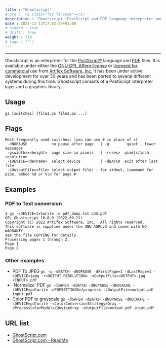 ```yaml
---
title : "Ghostscript"
# pre : '<i class="fas fa-code"></i> '
description : "Ghostscript (PostScript and PDF language interpreter and previewer)."
date : 2022-11-13T17:02:29+01:00
# hidden : true
# draft : true
weight : 310
# tags : ['']
---
```


---

Ghostscript is an interpreter for the [PostScript®](https://en.wikipedia.org/wiki/PostScript) language and [PDF](https://en.wikipedia.org/wiki/PDF) files. It is available under either the [GNU GPL Affero license](https://www.gnu.org/licenses/agpl-3.0.html) or [licensed for commercial](https://artifex.com/licensing/commercial/) use from [Artifex Software, Inc.](https://artifex.com/) It has been under active development for over 30 years and has been ported to several different systems during this time. Ghostscript consists of a PostScript interpreter layer and a graphics library.

## Usage

```plain
gs [switches] [file1.ps file2.ps ...]
```

## Flags

```plain
Most frequently used switches: (you can use # in place of =)
 -dNOPAUSE           no pause after page   | -q       `quiet', fewer messages
 -g<width>x<height>  page size in pixels   | -r<res>  pixels/inch resolution
 -sDEVICE=<devname>  select device         | -dBATCH  exit after last file
 -sOutputFile=<file> select output file: - for stdout, |command for pipe, embed %d or %ld for page #
```

## Examples

### PDF to Text conversion

```plain
$ gs -sDEVICE=txtwrite -o pdf_dump.txt LOG.pdf 
GPL Ghostscript 10.0.0 (2022-09-21)
Copyright (C) 2022 Artifex Software, Inc.  All rights reserved.
This software is supplied under the GNU AGPLv3 and comes with NO WARRANTY:
see the file COPYING for details.
Processing pages 1 through 2.
Page 1
Page 2
```

### Other examples

- PDF To JPEG `gs -q -dBATCH -dNOPAUSE -dFirstPage=1 -dLastPage=1 -sDEVICE=jpeg -r<OUTPUT RESOLUTION> -sOutputFile=<OUTPUT>.jpg <INPUT>.pdf`
- 'Normalize' PDF `gs -dSAFER -dBATCH -dNOPAUSE -dNOCACHE -sDEVICE=pdfwrite -dPDFSETTINGS=/prepress -sOutputFile=output.pdf input.pdf`
- Color PDF to greyscale `gs -dSAFER -dBATCH -dNOPAUSE -dNOCACHE -sDEVICE=pdfwrite -sColorConversionStrategy=Gray -dProcessColorModel=/DeviceGray -sOutputFile=output.pdf input.pdf`

## URL list

- [GhostScript.com](https://www.ghostscript.com/)
- [GhostScript.com - ReadMe](https://ghostscript.com/docs/9.56.1/Readme.htm)
